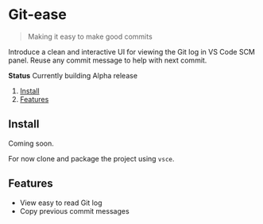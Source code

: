 # Git-ease

> Making it easy to make good commits

Introduce a clean and interactive UI for viewing the Git log in VS Code SCM panel. Reuse any commit message to help with next commit.

**Status** Currently building Alpha release

1. [Install](#install)
1. [Features](#features)

## Install

Coming soon.

For now clone and package the project using `vsce`.
## Features

- View easy to read Git log
- Copy previous commit messages 

